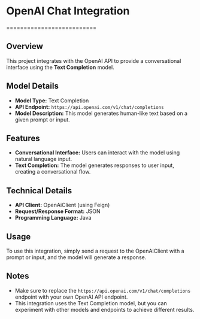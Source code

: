 # OpenAI Chat Integration
==========================

## Overview

This project integrates with the OpenAI API to provide a conversational interface using the **Text Completion** model.

## Model Details

* **Model Type:** Text Completion
* **API Endpoint:** `https://api.openai.com/v1/chat/completions`
* **Model Description:** This model generates human-like text based on a given prompt or input.

## Features

* **Conversational Interface:** Users can interact with the model using natural language input.
* **Text Completion:** The model generates responses to user input, creating a conversational flow.

## Technical Details

* **API Client:** OpenAiClient (using Feign)
* **Request/Response Format:** JSON
* **Programming Language:** Java

## Usage

To use this integration, simply send a request to the OpenAiClient with a prompt or input, and the model will generate a response.

## Notes

* Make sure to replace the `https://api.openai.com/v1/chat/completions` endpoint with your own OpenAI API endpoint.
* This integration uses the Text Completion model, but you can experiment with other models and endpoints to achieve different results.
